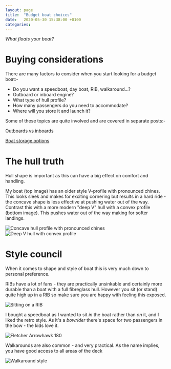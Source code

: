```yaml
---
layout: page
title:  "Budget boat choices"
date:   2020-05-30 15:38:00 +0100
categories:
---
```

*What floats your boat?*

# Buying considerations
There are many factors to consider when you start looking for a budget boat:-
- Do you want a speedboat, day boat, RIB, walkaround...?
- Outboard or inboard engine?
- What type of hull profile?
- How many passengers do you need to accommodate?
- Where will you store it and launch it?

Some of these topics are quite involved and are covered in separate posts:-

[Outboards vs inboards]({{site.baseurl}}/Outboard-inboard)

[Boat storage options]({{site.baseurl}}/Boat-storage)

# The hull truth
Hull shape is important as this can have a big effect on comfort and handling.

My boat (top image) has an older style V-profile with pronounced chines. This looks sleek and makes for exciting cornering but results in a hard ride - the concave shape is less effective at pushing water out of the way. Contrast this with a more modern "deep V" hull with a convex profile (bottom image). This pushes water out of the way making for softer landings.

![Concave hull profile with pronounced chines](/budget-boating/images/concave.png) ![Deep V hull with convex profile](/budget-boating/images/convex.png)

# Style council
When it comes to shape and style of boat this is very much down to personal preference.

RIBs have a lot of fans - they are practically unsinkable and certainly more durable than a boat with a full fibreglass hull. However you sit (or stand) quite high up in a RIB so make sure you are happy with feeling this exposed.

![Sitting on a RIB](/budget-boating/images/rib.jpg)

I bought a speedboat as I wanted to sit *in* the boat rather than *on* it, and I liked the retro style. As it's a *bowrider* there's space for two passengers in the bow - the kids love it.

![Fletcher Arrowhawk 180](/budget-boating/images/fletcher-sml.jpg)

Walkarounds are also common - and very practical. As the name implies, you have good access to all areas of the deck

![Walkaround style](/budget-boating/images/walkaround.jpg)
